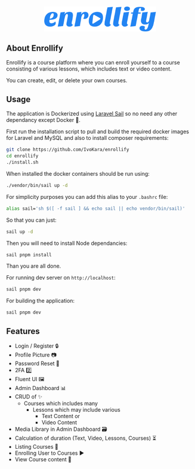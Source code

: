<p align="center">
<img src="public/enrollify-logo-blue.svg" width="300" alt="Enrollify Logo">
</p>

## About Enrollify

Enrollify is a course platform where you can enroll yourself to a course consisting of various lessons, which includes text or video content.

You can create, edit, or delete your own courses.

## Usage

The application is Dockerized using [Laravel Sail](https://laravel.com/docs/11.x/sail) so no need any other dependancy except Docker 🐋.

First run the installation script to pull and build the required docker images for Laravel and MySQL and also to install composer requirements:

```bash
git clone https://github.com/IvoKara/enrollify
cd enrollify
./install.sh
```

When installed the docker containers should be run using:

```bash
./vendor/bin/sail up -d
```

For simplicity purposes you can add this alias to your `.bashrc` file:

```bash
alias sail='sh $([ -f sail ] && echo sail || echo vendor/bin/sail)'
```

So that you can just:

```bash
sail up -d
```

Then you will need to install Node dependancies:

```bash
sail pnpm install
```

Than you are all done.

For running dev server on `http://localhost`:

```bash
sail pnpm dev
```

For building the application:

```bash
sail pnpm dev
```

## Features

* Login / Register 🔒
* Profile Picture 📷
* Password Reset 🔐
* 2FA 2️⃣
* Fluent UI 🖼️
* Admin Dashboard 📊
* CRUD of ✨
  * Courses which includes many
    * Lessons which may include various
      * Text Content or
      * Video Content
* Media Library in Admin Dashboard 🗃️
* Calculation of duration (Text, Video, Lessons, Courses) ⏳
* Listing Courses 📜
* Enrolling User to Courses ▶️
* View Course content 🔎
